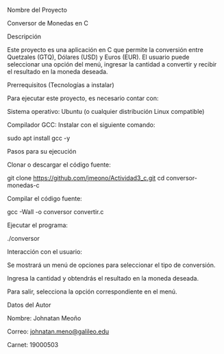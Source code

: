 Nombre del Proyecto

Conversor de Monedas en C

Descripción

Este proyecto es una aplicación en C que permite la conversión entre Quetzales (GTQ), Dólares (USD) y Euros (EUR).
El usuario puede seleccionar una opción del menú, ingresar la cantidad a convertir y recibir el resultado en la moneda deseada.

Prerrequisitos (Tecnologías a instalar)

Para ejecutar este proyecto, es necesario contar con:

Sistema operativo: Ubuntu (o cualquier distribución Linux compatible)

Compilador GCC: Instalar con el siguiente comando:

sudo apt install gcc -y

Pasos para su ejecución

Clonar o descargar el código fuente:

git clone https://github.com/jmeono/Actividad3_c.git
cd conversor-monedas-c

Compilar el código fuente:

gcc -Wall -o conversor convertir.c

Ejecutar el programa:

./conversor

Interacción con el usuario:

Se mostrará un menú de opciones para seleccionar el tipo de conversión.

Ingresa la cantidad y obtendrás el resultado en la moneda deseada.

Para salir, selecciona la opción correspondiente en el menú.

Datos del Autor

Nombre: Johnatan Meoño

Correo: johnatan.meno@galileo.edu

Carnet: 19000503